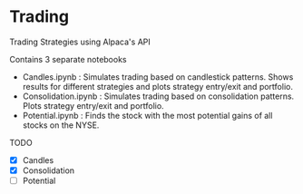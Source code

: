 # Trading
Trading Strategies using Alpaca's API

Contains 3 separate notebooks
 - Candles.ipynb : 
 Simulates trading based on candlestick patterns. Shows results for different strategies and plots strategy entry/exit and portfolio.
 - Consolidation.ipynb : 
 Simulates trading based on consolidation patterns. Plots strategy entry/exit and portfolio.
 - Potential.ipynb : 
 Finds the stock with the most potential gains of all stocks on the NYSE.
 
 TODO
  - [x] Candles
  - [x] Consolidation
  - [ ] Potential
